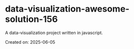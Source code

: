 # data-visualization-awesome-solution-156

A data-visualization project written in javascript.

Created on: 2025-06-05
